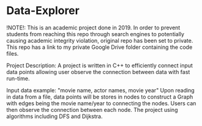 # Data-Explorer

!NOTE!: This is an academic project done in 2019. In order to prevent students from reaching this repo through search engines to potentially causing academic integrity violation, original repo has been set to private. This repo has a link to my private Google Drive folder containing the code files. 

Project Description:
A project is written in C++ to efficiently connect input data points allowing user observe the connection between data with fast run-time.

Input data example: "movie name, actor names, movie year"
Upon reading in data from a file, data points will be stores in nodes to construct a Graph with edges being the movie name/year to connecting the nodes.
Users can then observe the connection between each node. The project using algorithms including DFS and Dijkstra.
